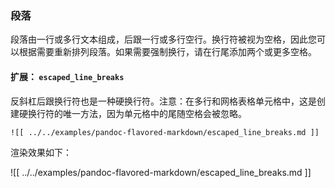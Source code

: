 ### 段落

段落由一行或多行文本组成，后跟一行或多行空行。换行符被视为空格，因此您可以根据需要重新排列段落。如果需要强制换行，请在行尾添加两个或更多空格。

#### 扩展： `escaped_line_breaks`

反斜杠后跟换行符也是一种硬换行符。注意：在多行和网格表格单元格中，这是创建硬换行符的唯一方法，因为单元格中的尾随空格会被忽略。

```
![[ ../../examples/pandoc-flavored-markdown/escaped_line_breaks.md ]]
```

渲染效果如下：

![[ ../../examples/pandoc-flavored-markdown/escaped_line_breaks.md ]]